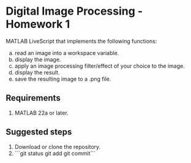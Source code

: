 # Digital Image Processing - Homework 1 
MATLAB LiveScript that implements the following functions: 

<ol type="a">
  <li>read an image into a workspace variable.</li>
  <li>display the image.</li>
  <li>apply an image processing filter/effect of your choice to the image.</li>
  <li>display the result.</li>
  <li>save the resulting image to a .png file.</li>
</ol>

## Requirements
<ol>
  <li>MATLAB 22a or later.</li>  
</ol>

## Suggested steps
<ol>
  <li>Download or clone the repository.</li> 
  <li>```git status
         git add
         git commit```</li> 
</ol>
